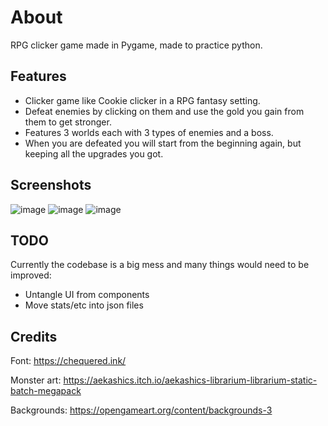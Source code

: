 # About
RPG clicker game made in Pygame, made to practice python.

## Features
- Clicker game like Cookie clicker in a RPG fantasy setting.
- Defeat enemies by clicking on them and use the gold you gain from them to get stronger.
- Features 3 worlds each with 3 types of enemies and a boss.
- When you are defeated you will start from the beginning again, but keeping all the upgrades you got.

## Screenshots
![image](https://user-images.githubusercontent.com/5738476/226136734-dd87b4a7-f6a4-46a7-8486-5c84b81af1bd.png)
![image](https://user-images.githubusercontent.com/5738476/226136764-d7d62c78-41db-43ea-ae30-968975ccc039.png)
![image](https://user-images.githubusercontent.com/5738476/226136782-71835251-7cfe-4c09-90d6-3bc4c5f01601.png)


## TODO
Currently the codebase is a big mess and many things would need to be improved:
- Untangle UI from components
- Move stats/etc into json files


## Credits
Font: https://chequered.ink/

Monster art: https://aekashics.itch.io/aekashics-librarium-librarium-static-batch-megapack

Backgrounds: https://opengameart.org/content/backgrounds-3
